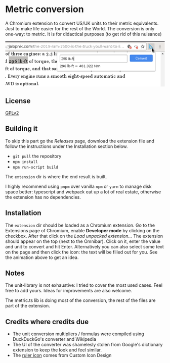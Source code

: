 # Metric conversion

A Chromium extension to convert US/UK units to their metric equivalents. Just to make life easier for the rest of the World. The conversion is only one-way: to metric. It is for didactical purposes (to get rid of this nuisance)

![metric-conv](doc/metric.png)

## License

[GPLv2](https://en.wikipedia.org/wiki/GNU_General_Public_License#Version_2)

## Building it

To skip this part go the *Releases* page, download the extension file and follow the instructions under the Installation section below.

* `git pull` the repository
* `npm install`
* `npm run-script build`

The `extension` dir is where the end result is built.

I highly recommend using `pnpm` over vanilla `npm` or `yarn` to manage disk space better: typescript and webpack eat up a lot of real estate, otherwise the extension has no dependencies.

## Installation

The `extension` dir should be loaded as a Chromium extension. Go to the Extensions page of Chromium, enable **Developer mode** by clicking on the checkbox. After that click on the *Load unpacked extension...*  The extension should appear on the top (next to the Omnibar). Click on it, enter the value and unit to convert and hit Enter. Alternatively you can also select some text on the page and then click the icon: the text will be filled out for you. See the animation above to get an idea.

## Notes

The unit-library is not exhaustive: I tried to cover the most used cases. Feel free to add yours. Ideas for improvements are also welcome.

The metric.ts lib is doing most of the conversion, the rest of the files are part of the extension.

## Credits where credits due

- The unit conversion multipliers / formulas were compiled using DuckDuckGo's converter and Wikipedia
- The UI of the converter was shamelesly stolen from Google's dictionary extension to keep the look and feel similar.
- The [ruler icon](http://www.iconarchive.com/show/flatastic-7-icons-by-custom-icon-design/Triangle-ruler-icon.html) comes from Custom Icon Design
